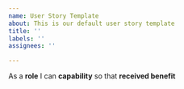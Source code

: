 ```yaml
---
name: User Story Template
about: This is our default user story template
title: ''
labels: ''
assignees: ''

---
```


As a **role** I can **capability** so that **received benefit**
